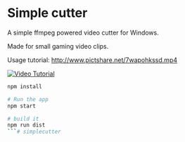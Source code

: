 # Simple cutter

A simple ffmpeg powered video cutter for Windows.

Made for small gaming video clips.

Usage tutorial: http://www.pictshare.net/7wapohkssd.mp4

[![Video Tutorial](http://www.pictshare.net/7wapohkssd.mp4/preview)](http://www.pictshare.net/7wapohkssd.mp4)


```bash
npm install

# Run the app
npm start

# build it
npm run dist
```# simplecutter
